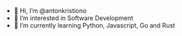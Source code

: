 - 👋 Hi, I’m @antonkristiono
- 👀 I’m interested in Software Development
- 🌱 I’m currently learning Python, Javascript, Go and Rust

<!---
antonkristiono/antonkristiono is a ✨ special ✨ repository because its `README.md` (this file) appears on your GitHub profile.
You can click the Preview link to take a look at your changes.
--->
